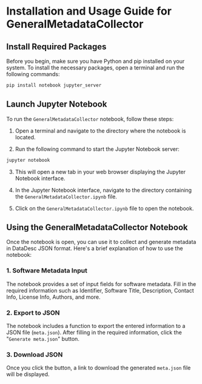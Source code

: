 # Installation and Usage Guide for GeneralMetadataCollector

## Install Required Packages
Before you begin, make sure you have Python and pip installed on your system. To install the necessary packages, open a terminal and run the following commands:

```bash
pip install notebook jupyter_server
```

## Launch Jupyter Notebook
To run the `GeneralMetadataCollector` notebook, follow these steps:

1. Open a terminal and navigate to the directory where the notebook is located.

2. Run the following command to start the Jupyter Notebook server:
```bash
jupyter notebook
```

3. This will open a new tab in your web browser displaying the Jupyter Notebook interface.

4. In the Jupyter Notebook interface, navigate to the directory containing the `GeneralMetadataCollector.ipynb` file.

5. Click on the `GeneralMetadataCollector.ipynb` file to open the notebook.

## Using the GeneralMetadataCollector Notebook
Once the notebook is open, you can use it to collect and generate metadata in DataDesc JSON format. Here's a brief explanation of how to use the notebook:

### 1. Software Metadata Input
The notebook provides a set of input fields for software metadata. Fill in the required information such as Identifier, Software Title, Description, Contact Info, License Info, Authors, and more.

### 2. Export to JSON
The notebook includes a function to export the entered information to a JSON file (`meta.json`).
After filling in the required information, click the "`Generate meta.json`" button.

### 3. Download JSON
Once you click the button, a link to download the generated `meta.json` file will be displayed.